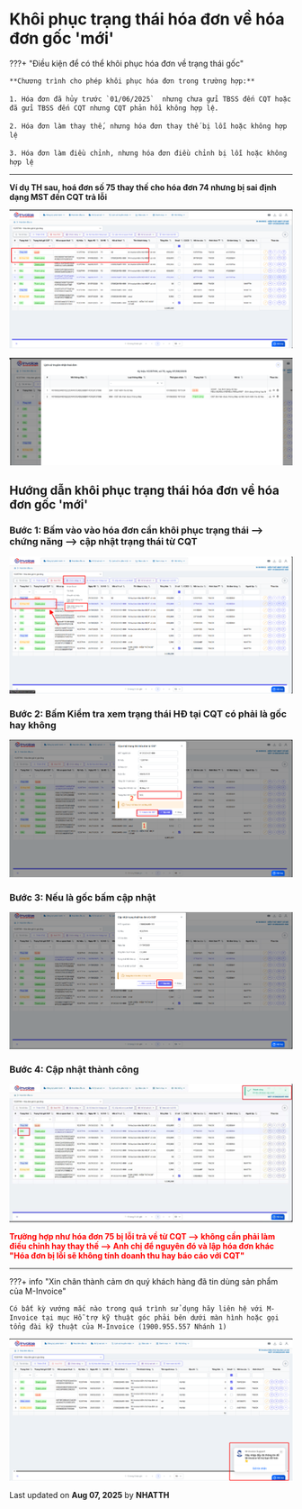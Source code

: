 # **Khôi phục trạng thái hóa đơn về hóa đơn gốc 'mới'**

???+ "Điều kiện để có thể khôi phục hóa đơn về trạng thái gốc"

    **Chương trình cho phép khôi phục hóa đơn trong trường hợp:**

    1. Hóa đơn đã hủy trước `01/06/2025`  nhưng chưa gửi TBSS đến CQT hoặc đã gửi TBSS đến CQT nhưng CQT phản hồi không hợp lệ.

    2. Hóa đơn làm thay thế, nhưng hóa đơn thay thế bị lỗi hoặc không hợp lệ

    3. Hóa đơn làm điều chỉnh, nhưng hóa đơn điều chỉnh bị lỗi hoặc không hợp lệ

---

**Ví dụ TH sau, hoá đơn số 75 thay thế cho hóa đơn 74 nhưng bị sai định dạng MST đến CQT trả lỗi**

![Hình 1](../../assets/images/invoice2/khoi-phuc-trang-thai-1.png "Hãy bấm vào để xem rõ hơn")

![Hình 1](../../assets/images/invoice2/khoi-phuc-trang-thai-6.png "Hãy bấm vào để xem rõ hơn")

## **Hướng dẫn khôi phục trạng thái hóa đơn về hóa đơn gốc 'mới'**

### **Bước 1: Bấm vào vào hóa đơn cần khôi phục trạng thái --> chứng năng --> cập nhật trạng thái từ CQT**

![Hình 1](../../assets/images/invoice2/khoi-phuc-trang-thai-2.png "Hãy bấm vào để xem rõ hơn")

### **Bước 2: Bấm Kiểm tra xem trạng thái HĐ tại CQT có phải là gốc hay không**

![Hình 1](../../assets/images/invoice2/khoi-phuc-trang-thai-3.png "Hãy bấm vào để xem rõ hơn")

### **Bước 3: Nếu là gốc bấm cập nhật**

![Hình 1](../../assets/images/invoice2/khoi-phuc-trang-thai-4.png "Hãy bấm vào để xem rõ hơn")

### **Bước 4: Cập nhật thành công**

![Hình 1](../../assets/images/invoice2/khoi-phuc-trang-thai-5.png "Hãy bấm vào để xem rõ hơn")

<span style="color: red; font-weight: bold;">Trường hợp như hóa đơn 75 bị lỗi trả về từ CQT --> không cần phải làm điều chỉnh hay thay thế --> Anh chị để nguyên đó và lập hóa đơn khác "Hóa đơn bị lỗi sẽ không tính doanh thu hay báo cáo với CQT"</span>

---

???+ info "Xin chân thành cảm ơn quý khách hàng đã tin dùng sản phẩm của M-Invoice"

    Có bất kỳ vướng mắc nào trong quá trình sử dụng hãy liên hệ với M-Invoice tại mục Hỗ trợ kỹ thuật góc phải bên dưới màn hình hoặc gọi tổng đài kỹ thuật của M-Invoice (1900.955.557 Nhánh 1)

![Hình 4](../../assets/images/invoice2/hotro.png "Hãy bấm vào để xem rõ hơn")

<div class="last-updated">Last updated on <strong>Aug 07, 2025</strong> by <strong>NHATTH</strong></div>
